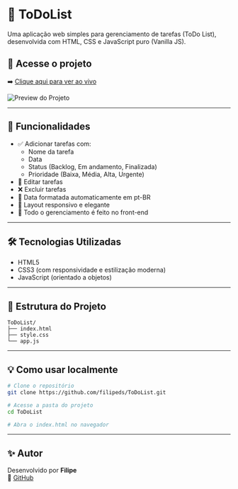 # 📝 ToDoList

Uma aplicação web simples para gerenciamento de tarefas (ToDo List), desenvolvida com HTML, CSS e JavaScript puro (Vanilla JS).

## 🚀 Acesse o projeto

➡️ [Clique aqui para ver ao vivo](https://filipeds.github.io/ToDoList/)

![Preview do Projeto](https://github.com/user-attachments/assets/7fa8fbf3-3a0a-4c41-b279-f2b9739e8965)

---

## 🎯 Funcionalidades

- ✅ Adicionar tarefas com:
  - Nome da tarefa
  - Data
  - Status (Backlog, Em andamento, Finalizada)
  - Prioridade (Baixa, Média, Alta, Urgente)
- 📝 Editar tarefas
- ❌ Excluir tarefas
- 📅 Data formatada automaticamente em pt-BR
- 🎨 Layout responsivo e elegante
- 💾 Todo o gerenciamento é feito no front-end

---

## 🛠️ Tecnologias Utilizadas

- HTML5
- CSS3 (com responsividade e estilização moderna)
- JavaScript (orientado a objetos)

---

## 📂 Estrutura do Projeto

```plaintext
ToDoList/
├── index.html
├── style.css
└── app.js
```
---

## 💡 Como usar localmente

```bash
# Clone o repositório
git clone https://github.com/filipeds/ToDoList.git

# Acesse a pasta do projeto
cd ToDoList

# Abra o index.html no navegador
```

---

## ✨ Autor

Desenvolvido por **Filipe**  
🔗 [GitHub](https://github.com/filipeds)

